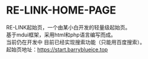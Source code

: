 # RE-LINK-HOME-PAGE
RE-LINK起始页，一个由某小白开发的轻量级起始页。  
基于mdui框架，采用html和php语言编写而成。  
当前仍在开发中 目前已经实现搜索功能（只能用百度搜索）。  
起始页地址：https://start.barryblueice.top  
